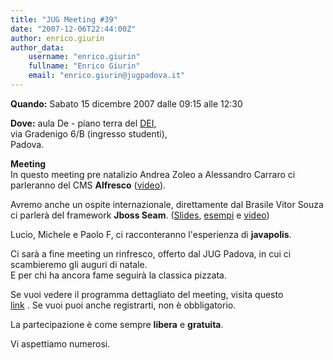 ```yaml
---
title: "JUG Meeting #39"
date: "2007-12-06T22:44:00Z"
author: enrico.giurin
author_data:
    username: "enrico.giurin"
    fullname: "Enrico Giurin"
    email: "enrico.giurin@jugpadova.it"
---
```


**Quando:** Sabato 15 dicembre 2007 dalle 09:15 alle 12:30

**Dove:** aula De - piano terra del [DEI](http://www.dei.unipd.it),\
via Gradenigo 6/B (ingresso studenti),\
Padova.

**Meeting**\
In questo meeting pre natalizio Andrea Zoleo a Alessandro Carraro ci
parleranno del CMS **Alfresco**
([video](http://www.archive.org/details/JUGPD39_Alfresco_Carraro)).

Avremo anche un ospite internazionale, direttamente dal Brasile Vitor
Souza ci parlerà del framework **Jboss Seam**.
([Slides](http://www.jugpadova.it/files/IntroductionJBossSeam.pdf),
[esempi](http://www.jugpadova.it/files/IntroJBossSeam_ExampleProject.zip)
e [video](http://www.archive.org/details/JUGPD39_Seam_Souza))

Lucio, Michele e Paolo F, ci racconteranno l'esperienza di
**javapolis**.

Ci sarà a fine meeting un rinfresco, offerto dal JUG Padova, in cui ci
scambieremo gli auguri di natale.\
E per chi ha ancora fame seguirà la classica pizzata.

Se vuoi vedere il programma dettagliato del meeting, visita questo\
<a href="http://www.jugevents.org/jugevents/event/show.html?id=389">link</a>
. Se vuoi puoi anche registrarti, non è obbligatorio.

La partecipazione è come sempre **libera** e **gratuita**.

Vi aspettiamo numerosi.
